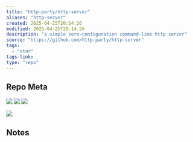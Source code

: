 ```yaml
---
title: "http-party/http-server"
aliases: "http-server"
created: 2025-04-25T20:14:26
modified: 2025-04-25T20:14:26
description: "a simple zero-configuration command-line http server"
source: "https://github.com/http-party/http-server"
tags:
  - "star"
tags-link:
type: "repo"
---
```

## Repo Meta

![](https://img.shields.io/github/stars/http-party/http-server?style=for-the-badge&label=stars) ![](https://img.shields.io/github/repo-size/http-party/http-server?style=for-the-badge&label=size) ![](https://img.shields.io/github/created-at/http-party/http-server?style=for-the-badge&label=since)

[![](https://github-readme-stats.vercel.app/api/pin/?username=http-party&repo=http-server&bg_color=00000000)](https://github.com/http-party/http-server)

## Notes


